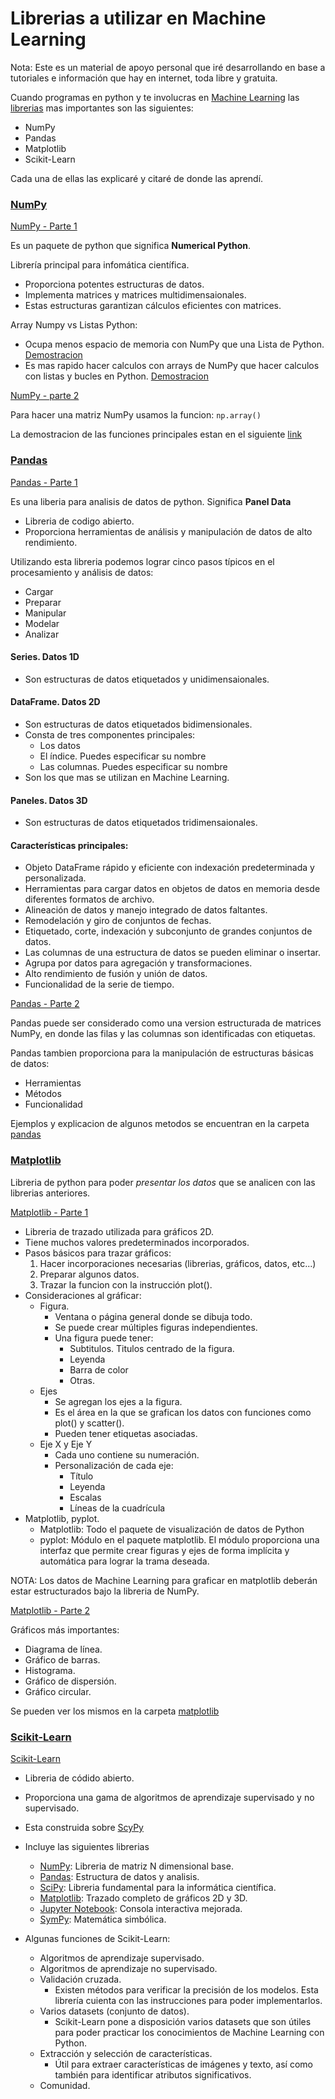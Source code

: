 # Librerias a utilizar en Machine Learning

Nota: Este es un material de apoyo personal que iré desarrollando en base a tutoriales e información que hay en internet, toda libre y gratuita. 

Cuando programas en python y te involucras en [Machine Learning](https://es.wikipedia.org/wiki/Aprendizaje_autom%C3%A1tico) las [librerias](https://es.wikipedia.org/wiki/Biblioteca_(inform%C3%A1tica)) mas importantes son las siguientes: 

- NumPy
- Pandas
- Matplotlib
- Scikit-Learn

Cada una de ellas las explicaré y citaré de donde las aprendí.

### [NumPy](https://numpy.org/)
[NumPy - Parte 1](https://youtu.be/WxJr143Os-A?list=PLJjOveEiVE4Dk48EI7I-67PEleEC5nxc3)

Es un paquete de python que significa **Numerical Python**. 

Librería principal para infomática científica.

- Proporciona potentes estructuras de datos.
- Implementa matrices y matrices multidimensaionales.
- Estas estructuras garantizan cálculos eficientes con matrices.

Array Numpy vs Listas Python:
- Ocupa menos espacio de memoria con NumPy que una Lista de Python. [Demostracion](https://github.com/francomanca93/MachineLearning/blob/master/librerias/numpy/comp_memoria.py) 
- Es mas rapido hacer calculos con arrays de NumPy que hacer calculos con listas y bucles en Python. [Demostracion](https://github.com/francomanca93/MachineLearning/blob/master/librerias/numpy/comp_velocidad.py)

[NumPy - parte 2](https://youtu.be/aqIMhiialq0?list=PLJjOveEiVE4Dk48EI7I-67PEleEC5nxc3)

Para hacer una matriz NumPy usamos la funcion: ```np.array()```

La demostracion de las funciones principales estan en el siguiente [link](https://github.com/francomanca93/MachineLearning/blob/master/librerias/numpy/arrays.py)

### [Pandas](https://pandas.pydata.org/)

[Pandas - Parte 1](https://youtu.be/gimfTyCNfGw?list=PLJjOveEiVE4Dk48EI7I-67PEleEC5nxc3)

Es una liberia para analisis de datos de python. Significa **Panel Data**

- Libreria de codigo abierto.
- Proporciona herramientas de análisis y manipulación de datos de alto rendimiento.

Utilizando esta libreria podemos lograr cinco pasos típicos en el procesamiento y análisis de datos:
- Cargar
- Preparar
- Manipular
- Modelar
- Analizar 
#### Series. Datos 1D
- Son estructuras de datos etiquetados y unidimensaionales. 
#### DataFrame. Datos 2D
- Son estructuras de datos etiquetados bidimensionales.
- Consta de tres componentes principales: 
    - Los datos
    - El índice. Puedes especificar su nombre
    - Las columnas. Puedes especificar su nombre
- Son los que mas se utilizan en Machine Learning.
#### Paneles. Datos 3D
- Son estructuras de datos etiquetados tridimensaionales. 

#### Características principales:

- Objeto DataFrame rápido y eficiente con indexación predeterminada y personalizada.
- Herramientas para cargar datos en objetos de datos en memoria desde diferentes formatos de archivo.
- Alineación de datos y manejo integrado de datos faltantes.
- Remodelación y giro de conjuntos de fechas.
- Etiquetado, corte, indexación y subconjunto de grandes conjuntos de datos.
- Las columnas de una estructura de datos se pueden eliminar o insertar.
- Agrupa por datos para agregación y transformaciones.
- Alto rendimiento de fusión y unión de datos.
- Funcionalidad de la serie de tiempo.

[Pandas - Parte 2](https://youtu.be/5S01zSgE9GA?list=PLJjOveEiVE4Dk48EI7I-67PEleEC5nxc3)

Pandas puede ser considerado como una version estructurada de matrices NumPy, en donde las filas y las columnas son identificadas con etiquetas. 

Pandas tambien proporciona para la manipulación de estructuras básicas de datos: 
- Herramientas
- Métodos
- Funcionalidad  

Ejemplos y explicacion de algunos metodos se encuentran en la carpeta [pandas](https://github.com/francomanca93/MachineLearning/tree/master/librerias/pandas)

### [Matplotlib](https://matplotlib.org/)

Libreria de python para poder *presentar los datos* que se analicen con las librerias anteriores.

[Matplotlib - Parte 1](https://www.youtube.com/watch?v=2VeHtuqW3YY&list=PLJjOveEiVE4Dk48EI7I-67PEleEC5nxc3&index=8)

- Libreria de trazado utilizada para gráficos 2D.
- Tiene muchos valores predeterminados incorporados.
- Pasos básicos para trazar gráficos:
    1. Hacer incorporaciones necesarias (librerias, gráficos, datos, etc...)
    2. Preparar algunos datos.
    3. Trazar la funcion con la instrucción plot().
- Consideraciones al gráficar:
    - Figura. 
        - Ventana o página general donde se dibuja todo.
        - Se puede crear múltiples figuras independientes.
        - Una figura puede tener:
            - Subtitulos. Titulos centrado de la figura.
            - Leyenda
            - Barra de color
            - Otras. 
    - Ejes
        - Se agregan los ejes a la figura. 
        - Es el área en la que se grafican los datos con funciones como plot() y scatter(). 
        - Pueden tener etiquetas asociadas.
    - Eje X y Eje Y
        - Cada uno contiene su numeración.
        - Personalización de cada eje:
            - Título
            - Leyenda
            - Escalas
            - Líneas de la cuadrícula 
- Matplotlib, pyplot.
    - Matplotlib: Todo el paquete de visualización de datos de Python
    - pyplot: Módulo en el paquete matplotlib. El módulo proporciona una interfaz que permite crear figuras y ejes de forma implícita y automática para lograr la trama deseada.

NOTA: Los datos de Machine Learning para graficar en matplotlib deberán estar estructurados bajo la libreria de NumPy. 

[Matplotlib - Parte 2](https://www.youtube.com/watch?v=7ZjYXt5R1LU&list=PLJjOveEiVE4Dk48EI7I-67PEleEC5nxc3&index=9)

Gráficos más importantes:
    
- Diagrama de línea.
- Gráfico de barras.
- Histograma. 
- Gráfico de dispersión.
- Gráfico circular.

Se pueden ver los mismos en la carpeta [matplotlib](https://github.com/francomanca93/MachineLearning/tree/master/librerias/matplotlib)

### [Scikit-Learn](https://scikit-learn.org/stable/)

[Scikit-Learn](https://youtu.be/iONvh4hg0Qs?list=PLJjOveEiVE4Dk48EI7I-67PEleEC5nxc3)

- Libreria de códido abierto. 
- Proporciona una gama de algoritmos de aprendizaje supervisado y no supervisado.
- Esta construida sobre [ScyPy](https://www.scipy.org/)
- Incluye las siguientes librerias
    - [NumPy](https://numpy.org/): Libreria de matriz N dimensional base.
    - [Pandas](https://pandas.pydata.org/): Estructura de datos y analisis.
    - [SciPy](https://www.scipy.org/): Libreria fundamental para la informática científica.
    - [Matplotlib](https://matplotlib.org/): Trazado completo de gráficos 2D y 3D. 
    - [Jupyter Notebook](https://jupyter.org/): Consola interactiva mejorada.  
    - [SymPy](https://www.sympy.org/en/index.html): Matemática simbólica.

- Algunas funciones de Scikit-Learn:
    - Algoritmos de aprendizaje supervisado.
    - Algoritmos de aprendizaje no supervisado.
    - Validación cruzada. 
        - Existen métodos para verificar la precisión de los modelos. Esta librería cuienta con las instrucciones para poder implementarlos.  
    - Varios datasets (conjunto de datos).
        - Scikit-Learn pone a disposición varios datasets que son útiles para poder practicar los conocimientos de Machine Learning con Python. 
    - Extracción y selección de características. 
        - Útil para extraer características de imágenes y texto, así como también para identificar atributos significativos. 
    - Comunidad.